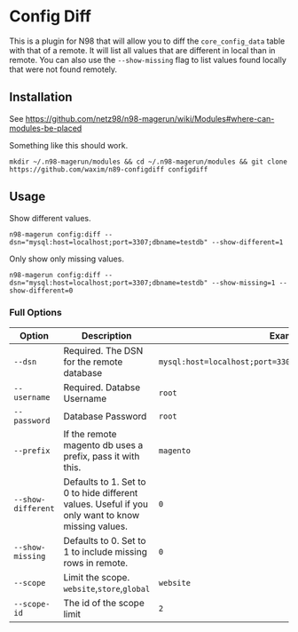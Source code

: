 # Config Diff
This is a plugin for N98 that will allow you to diff the `core_config_data` table with that of a remote. It will list all values that are different in local than in remote. You can also use the `--show-missing` flag to list values found locally that were not found remotely.

## Installation

See https://github.com/netz98/n98-magerun/wiki/Modules#where-can-modules-be-placed

Something like this should work.

```
mkdir ~/.n98-magerun/modules && cd ~/.n98-magerun/modules && git clone https://github.com/waxim/n89-configdiff configdiff
```

## Usage

Show different values.

```
n98-magerun config:diff --dsn="mysql:host=localhost;port=3307;dbname=testdb" --show-different=1
```

Only show only missing values.

```
n98-magerun config:diff --dsn="mysql:host=localhost;port=3307;dbname=testdb" --show-missing=1 --show-different=0
```

### Full Options

| Option | Description | Example |
| - | - | - |
| `--dsn` | Required. The DSN for the remote database | `mysql:host=localhost;port=3307;dbname=testdb;charset=UTF8` |
| `--username` | Required. Databse Username | `root`|
| `--password` | Database Password | `root`|
| `--prefix` | If the remote magento db uses a prefix, pass it with this. | `magento`|
| `--show-different` | Defaults to 1. Set to 0 to hide different values. Useful if you only want to know missing values. | `0`|
| `--show-missing` | Defaults to 0. Set to 1 to include missing rows in remote. |`0`|
| `--scope` | Limit the scope. `website`,`store`,`global` | `website`|
| `--scope-id` | The id of the scope limit | `2`|
